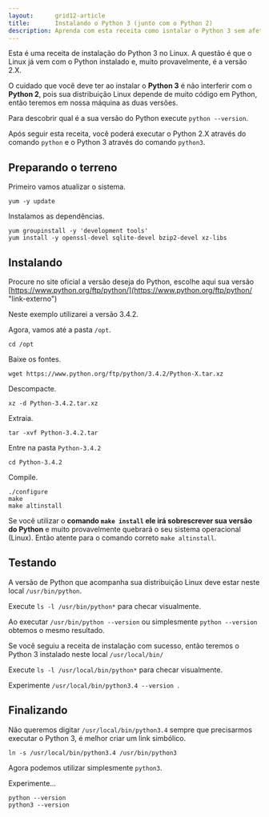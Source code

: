 ```yaml
---
layout:      grid12-article
title:       Instalando o Python 3 (junto com o Python 2)
description: Aprenda com esta receita como isntalar o Python 3 sem afetar o Linux
---
```


Esta é uma receita de instalação do Python 3 no Linux. A questão é que o Linux já vem com o Python instalado e, muito 
provavelmente, é a versão 2.X. 

O cuidado que você deve ter ao instalar o __Python 3__ é não interferir com o __Python 2__, 
pois sua distribuição Linux depende de muito código em Python, então teremos em nossa máquina as duas versões.

Para descobrir qual é a sua versão do Python execute `python --version`.

Após seguir esta receita, você poderá executar o Python 2.X através do comando `python` e o Python 3 através do 
comando `python3`.




Preparando o terreno
---

Primeiro vamos atualizar o sistema.

	yum -y update

Instalamos as dependências.

	yum groupinstall -y 'development tools'
	yum install -y openssl-devel sqlite-devel bzip2-devel xz-libs


Instalando
---

Procure no site oficial a versão deseja do Python, escolhe aqui sua versão 
[https://www.python.org/ftp/python/](https://www.python.org/ftp/python/ "link-externo")

Neste exemplo utilizarei a versão 3.4.2.

Agora, vamos até a pasta `/opt`.

	cd /opt

Baixe os fontes.

	wget https://www.python.org/ftp/python/3.4.2/Python-X.tar.xz

Descompacte.

	xz -d Python-3.4.2.tar.xz

Extraia.

	tar -xvf Python-3.4.2.tar

Entre na pasta `Python-3.4.2`

	cd Python-3.4.2

Compile.
    
	./configure
	make
	make altinstall

Se você utilizar o __comando `make install` ele irá sobrescrever sua versão do Python__ e muito provavelmente
quebrará o seu sistema operacional (Linux). Então atente para o comando correto `make altinstall`.





Testando
---

A versão de Python que acompanha sua distribuição Linux deve estar neste local `/usr/bin/python`.

Execute `ls -l /usr/bin/python*` para checar visualmente.

Ao executar `/usr/bin/python --version` ou simplesmente `python --version` obtemos o mesmo resultado.

Se você seguiu a receita de instalação com sucesso, então teremos o Python 3 instalado neste local `/usr/local/bin/`

Execute `ls -l /usr/local/bin/python*` para checar visualmente.

Experimente `/usr/local/bin/python3.4 --version `.



Finalizando
---

Não queremos digitar `/usr/local/bin/python3.4` sempre que precisarmos executar o Python 3, é melhor criar um link simbólico.

	ln -s /usr/local/bin/python3.4 /usr/bin/python3

Agora podemos utilizar simplesmente `python3`.

Experimente...

    python --version
    python3 --version
